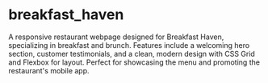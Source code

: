 # breakfast_haven
A responsive restaurant webpage designed for Breakfast Haven, specializing in breakfast and brunch. Features include a welcoming hero section, customer testimonials, and a clean, modern design with CSS Grid and Flexbox for layout. Perfect for showcasing the menu and promoting the restaurant's mobile app.
